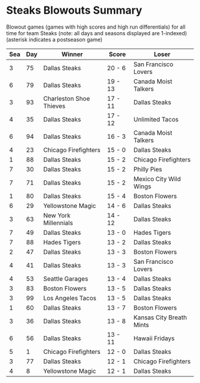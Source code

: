 # Steaks Blowouts Summary



Blowout games (games with high scores and high run differentials) for all time for team Steaks (note: all days and seasons displayed are 1-indexed) (asterisk indicates a postseason game)


| Sea | Day | Winner | Score | Loser | 
| ------ |------ |------ |------ |------ |
| 3 | 75 | Dallas Steaks | 20 - 6 | San Francisco Lovers | 
| 6 | 79 | Dallas Steaks | 19 - 13 | Canada Moist Talkers | 
| 3 | 93 | Charleston Shoe Thieves | 17 - 11 | Dallas Steaks | 
| 4 | 35 | Dallas Steaks | 17 - 12 | Unlimited Tacos | 
| 6 | 94 | Dallas Steaks | 16 - 3 | Canada Moist Talkers | 
| 4 | 23 | Chicago Firefighters | 15 - 0 | Dallas Steaks | 
| 1 | 88 | Dallas Steaks | 15 - 2 | Chicago Firefighters | 
| 7 | 30 | Dallas Steaks | 15 - 2 | Philly Pies | 
| 7 | 71 | Dallas Steaks | 15 - 2 | Mexico City Wild Wings | 
| 1 | 80 | Dallas Steaks | 15 - 4 | Boston Flowers | 
| 6 | 29 | Yellowstone Magic | 14 - 6 | Dallas Steaks | 
| 3 | 63 | New York Millennials | 14 - 12 | Dallas Steaks | 
| 7 | 49 | Dallas Steaks | 13 - 0 | Hades Tigers | 
| 7 | 88 | Hades Tigers | 13 - 2 | Dallas Steaks | 
| 2 | 47 | Dallas Steaks | 13 - 3 | Boston Flowers | 
| 4 | 41 | Dallas Steaks | 13 - 3 | San Francisco Lovers | 
| 4 | 53 | Seattle Garages | 13 - 4 | Dallas Steaks | 
| 3 | 83 | Boston Flowers | 13 - 5 | Dallas Steaks | 
| 3 | 99 | Los Angeles Tacos | 13 - 5 | Dallas Steaks | 
| 1 | 60 | Dallas Steaks | 13 - 7 | Boston Flowers | 
| 3 | 36 | Dallas Steaks | 13 - 8 | Kansas City Breath Mints | 
| 6 | 56 | Dallas Steaks | 13 - 11 | Hawaii Fridays | 
| 5 | 1 | Chicago Firefighters | 12 - 0 | Dallas Steaks | 
| 3 | 77 | Dallas Steaks | 12 - 1 | Chicago Firefighters | 
| 4 | 8 | Yellowstone Magic | 12 - 1 | Dallas Steaks | 


